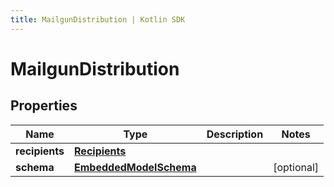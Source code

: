 ```yaml
---
title: MailgunDistribution | Kotlin SDK
---
```



# MailgunDistribution

## Properties
Name | Type | Description | Notes
------------ | ------------- | ------------- | -------------
**recipients** | [**Recipients**](Recipients) |  | 
**schema** | [**EmbeddedModelSchema**](EmbeddedModelSchema) |  |  [optional]



